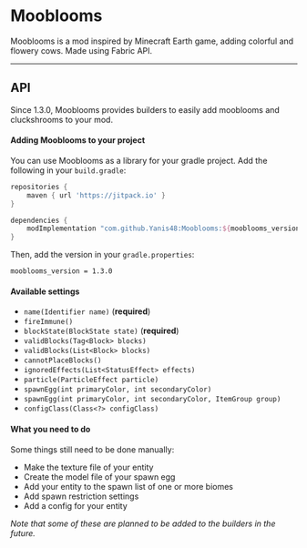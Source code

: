 # Mooblooms

Mooblooms is a mod inspired by Minecraft Earth game, adding colorful and flowery cows.
Made using Fabric API.

---

## API
Since 1.3.0, Mooblooms provides builders to easily add mooblooms and cluckshrooms to your mod.

#### Adding Mooblooms to your project
You can use Mooblooms as a library for your gradle project. Add the following in your ``build.gradle``:
```gradle
repositories {
    maven { url 'https://jitpack.io' }
}

dependencies {
    modImplementation "com.github.Yanis48:Mooblooms:${mooblooms_version}"
}
```
Then, add the version in your ``gradle.properties``:
```properties
mooblooms_version = 1.3.0
```

#### Available settings
* ``name(Identifier name)`` (**required**)
* ``fireImmune()``
* ``blockState(BlockState state)`` (**required**)
* ``validBlocks(Tag<Block> blocks)``
* ``validBlocks(List<Block> blocks)``
* ``cannotPlaceBlocks()``
* ``ignoredEffects(List<StatusEffect> effects)``
* ``particle(ParticleEffect particle)``
* ``spawnEgg(int primaryColor, int secondaryColor)``
* ``spawnEgg(int primaryColor, int secondaryColor, ItemGroup group)``
* ``configClass(Class<?> configClass)``

#### What you need to do
Some things still need to be done manually:
* Make the texture file of your entity
* Create the model file of your spawn egg
* Add your entity to the spawn list of one or more biomes
* Add spawn restriction settings
* Add a config for your entity

*Note that some of these are planned to be added to the builders in the future.*
